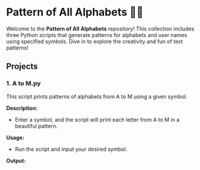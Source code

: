 # Pattern of All Alphabets 🎨🔠

Welcome to the **Pattern of All Alphabets** repository! This collection includes three Python scripts that generate patterns for alphabets and user names using specified symbols. Dive in to explore the creativity and fun of text patterns!

## Projects

### 1. A to M.py
This script prints patterns of alphabets from A to M using a given symbol.

**Description:**
- Enter a symbol, and the script will print each letter from A to M in a beautiful pattern.

**Usage:**
- Run the script and input your desired symbol.

**Output:** 
